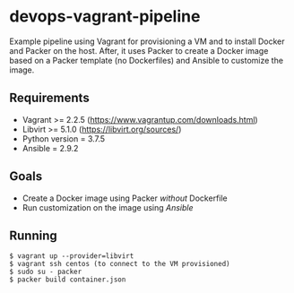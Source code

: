 # devops-vagrant-pipeline
Example pipeline using Vagrant for provisioning a VM and to install Docker and Packer on the host. After, it uses Packer to create a Docker image based on a Packer template (no Dockerfiles) and Ansible to customize the image.

## Requirements
- Vagrant >= 2.2.5 (https://www.vagrantup.com/downloads.html)
- Libvirt >= 5.1.0 (https://libvirt.org/sources/)
- Python version = 3.7.5
- Ansible = 2.9.2

## Goals
- Create a Docker image using Packer *without* Dockerfile
- Run customization on the image using *Ansible*

## Running
```
$ vagrant up --provider=libvirt
$ vagrant ssh centos (to connect to the VM provisioned)
$ sudo su - packer
$ packer build container.json
```
